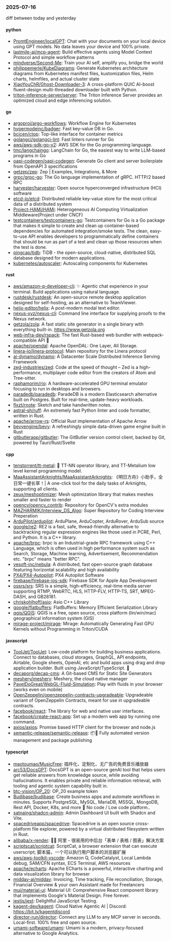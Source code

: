 ### 2025-07-16
diff between today and yesterday

#### python
* [PromtEngineer/localGPT](https://github.com/PromtEngineer/localGPT): Chat with your documents on your local device using GPT models. No data leaves your device and 100% private.
* [lastmile-ai/mcp-agent](https://github.com/lastmile-ai/mcp-agent): Build effective agents using Model Context Protocol and simple workflow patterns
* [mindverse/Second-Me](https://github.com/mindverse/Second-Me): Train your AI self, amplify you, bridge the world
* [philippemerle/KubeDiagrams](https://github.com/philippemerle/KubeDiagrams): Generate Kubernetes architecture diagrams from Kubernetes manifest files, kustomization files, Helm charts, helmfiles, and actual cluster state
* [XiaoYouChR/Ghost-Downloader-3](https://github.com/XiaoYouChR/Ghost-Downloader-3): A cross-platform QUIC AI-boost fluent-design multi-threaded downloader built with Python.
* [triton-inference-server/server](https://github.com/triton-inference-server/server): The Triton Inference Server provides an optimized cloud and edge inferencing solution.

#### go
* [argoproj/argo-workflows](https://github.com/argoproj/argo-workflows): Workflow Engine for Kubernetes
* [hypermodeinc/badger](https://github.com/hypermodeinc/badger): Fast key-value DB in Go.
* [bcicen/ctop](https://github.com/bcicen/ctop): Top-like interface for container metrics
* [golangci/golangci-lint](https://github.com/golangci/golangci-lint): Fast linters runner for Go
* [aws/aws-sdk-go-v2](https://github.com/aws/aws-sdk-go-v2): AWS SDK for the Go programming language.
* [tmc/langchaingo](https://github.com/tmc/langchaingo): LangChain for Go, the easiest way to write LLM-based programs in Go
* [oapi-codegen/oapi-codegen](https://github.com/oapi-codegen/oapi-codegen): Generate Go client and server boilerplate from OpenAPI 3 specifications
* [getzep/zep](https://github.com/getzep/zep): Zep | Examples, Integrations, & More
* [grpc/grpc-go](https://github.com/grpc/grpc-go): The Go language implementation of gRPC. HTTP/2 based RPC
* [harvester/harvester](https://github.com/harvester/harvester): Open source hyperconverged infrastructure (HCI) software
* [etcd-io/etcd](https://github.com/etcd-io/etcd): Distributed reliable key-value store for the most critical data of a distributed system
* [Project-HAMi/HAMi](https://github.com/Project-HAMi/HAMi): Heterogeneous AI Computing Virtualization Middleware(Project under CNCF)
* [testcontainers/testcontainers-go](https://github.com/testcontainers/testcontainers-go): Testcontainers for Go is a Go package that makes it simple to create and clean up container-based dependencies for automated integration/smoke tests. The clean, easy-to-use API enables developers to programmatically define containers that should be run as part of a test and clean up those resources when the test is done.
* [pingcap/tidb](https://github.com/pingcap/tidb): TiDB - the open-source, cloud-native, distributed SQL database designed for modern applications.
* [kubernetes/autoscaler](https://github.com/kubernetes/autoscaler): Autoscaling components for Kubernetes

#### rust
* [aws/amazon-q-developer-cli](https://github.com/aws/amazon-q-developer-cli): ✨ Agentic chat experience in your terminal. Build applications using natural language.
* [rustdesk/rustdesk](https://github.com/rustdesk/rustdesk): An open-source remote desktop application designed for self-hosting, as an alternative to TeamViewer.
* [helix-editor/helix](https://github.com/helix-editor/helix): A post-modern modal text editor.
* [nexus-xyz/nexus-cli](https://github.com/nexus-xyz/nexus-cli): Command line interface for supplying proofs to the Nexus network.
* [getzola/zola](https://github.com/getzola/zola): A fast static site generator in a single binary with everything built-in. https://www.getzola.org
* [web-infra-dev/rspack](https://github.com/web-infra-dev/rspack): The fast Rust-based web bundler with webpack-compatible API 🦀️
* [apache/opendal](https://github.com/apache/opendal): Apache OpenDAL: One Layer, All Storage.
* [linera-io/linera-protocol](https://github.com/linera-io/linera-protocol): Main repository for the Linera protocol
* [ai-dynamo/dynamo](https://github.com/ai-dynamo/dynamo): A Datacenter Scale Distributed Inference Serving Framework
* [zed-industries/zed](https://github.com/zed-industries/zed): Code at the speed of thought – Zed is a high-performance, multiplayer code editor from the creators of Atom and Tree-sitter.
* [raphamorim/rio](https://github.com/raphamorim/rio): A hardware-accelerated GPU terminal emulator focusing to run in desktops and browsers.
* [paradedb/paradedb](https://github.com/paradedb/paradedb): ParadeDB is a modern Elasticsearch alternative built on Postgres. Built for real-time, update-heavy workloads.
* [flxzt/rnote](https://github.com/flxzt/rnote): Sketch and take handwritten notes.
* [astral-sh/ruff](https://github.com/astral-sh/ruff): An extremely fast Python linter and code formatter, written in Rust.
* [apache/arrow-rs](https://github.com/apache/arrow-rs): Official Rust implementation of Apache Arrow
* [bevyengine/bevy](https://github.com/bevyengine/bevy): A refreshingly simple data-driven game engine built in Rust
* [gitbutlerapp/gitbutler](https://github.com/gitbutlerapp/gitbutler): The GitButler version control client, backed by Git, powered by Tauri/Rust/Svelte

#### cpp
* [tenstorrent/tt-metal](https://github.com/tenstorrent/tt-metal): 🤘 TT-NN operator library, and TT-Metalium low level kernel programming model.
* [MaaAssistantArknights/MaaAssistantArknights](https://github.com/MaaAssistantArknights/MaaAssistantArknights): 《明日方舟》小助手，全日常一键长草！| A one-click tool for the daily tasks of Arknights, supporting all clients.
* [zeux/meshoptimizer](https://github.com/zeux/meshoptimizer): Mesh optimization library that makes meshes smaller and faster to render
* [opencv/opencv_contrib](https://github.com/opencv/opencv_contrib): Repository for OpenCV's extra modules
* [MAZHARMIK/Interview_DS_Algo](https://github.com/MAZHARMIK/Interview_DS_Algo): Super Repository for Coding Interview Preperation
* [ArduPilot/ardupilot](https://github.com/ArduPilot/ardupilot): ArduPlane, ArduCopter, ArduRover, ArduSub source
* [google/re2](https://github.com/google/re2): RE2 is a fast, safe, thread-friendly alternative to backtracking regular expression engines like those used in PCRE, Perl, and Python. It is a C++ library.
* [apache/brpc](https://github.com/apache/brpc): brpc is an Industrial-grade RPC framework using C++ Language, which is often used in high performance system such as Search, Storage, Machine learning, Advertisement, Recommendation etc. "brpc" means "better RPC".
* [vesoft-inc/nebula](https://github.com/vesoft-inc/nebula): A distributed, fast open-source graph database featuring horizontal scalability and high availability
* [PX4/PX4-Autopilot](https://github.com/PX4/PX4-Autopilot): PX4 Autopilot Software
* [firebase/firebase-ios-sdk](https://github.com/firebase/firebase-ios-sdk): Firebase SDK for Apple App Development
* [ossrs/srs](https://github.com/ossrs/srs): SRS is a simple, high-efficiency, real-time media server supporting RTMP, WebRTC, HLS, HTTP-FLV, HTTP-TS, SRT, MPEG-DASH, and GB28181.
* [chriskohlhoff/asio](https://github.com/chriskohlhoff/asio): Asio C++ Library
* [google/flatbuffers](https://github.com/google/flatbuffers): FlatBuffers: Memory Efficient Serialization Library
* [qgis/QGIS](https://github.com/qgis/QGIS): QGIS is a free, open source, cross platform (lin/win/mac) geographical information system (GIS)
* [mirage-project/mirage](https://github.com/mirage-project/mirage): Mirage: Automatically Generating Fast GPU Kernels without Programming in Triton/CUDA

#### javascript
* [ToolJet/ToolJet](https://github.com/ToolJet/ToolJet): Low-code platform for building business applications. Connect to databases, cloud storages, GraphQL, API endpoints, Airtable, Google sheets, OpenAI, etc and build apps using drag and drop application builder. Built using JavaScript/TypeScript. 🚀
* [decaporg/decap-cms](https://github.com/decaporg/decap-cms): A Git-based CMS for Static Site Generators
* [meshery/meshery](https://github.com/meshery/meshery): Meshery, the cloud native manager
* [PavelDoGreat/WebGL-Fluid-Simulation](https://github.com/PavelDoGreat/WebGL-Fluid-Simulation): Play with fluids in your browser (works even on mobile)
* [OpenZeppelin/openzeppelin-contracts-upgradeable](https://github.com/OpenZeppelin/openzeppelin-contracts-upgradeable): Upgradeable variant of OpenZeppelin Contracts, meant for use in upgradeable contracts.
* [facebook/react](https://github.com/facebook/react): The library for web and native user interfaces.
* [facebook/create-react-app](https://github.com/facebook/create-react-app): Set up a modern web app by running one command.
* [axios/axios](https://github.com/axios/axios): Promise based HTTP client for the browser and node.js
* [semantic-release/semantic-release](https://github.com/semantic-release/semantic-release): 📦🚀 Fully automated version management and package publishing

#### typescript
* [maotoumao/MusicFree](https://github.com/maotoumao/MusicFree): 插件化、定制化、无广告的免费音乐播放器
* [arc53/DocsGPT](https://github.com/arc53/DocsGPT): DocsGPT is an open-source genAI tool that helps users get reliable answers from knowledge source, while avoiding hallucinations. It enables private and reliable information retrieval, with tooling and agentic system capability built in.
* [btc-vision/OP_20](https://github.com/btc-vision/OP_20): OP_20 example token
* [Budibase/budibase](https://github.com/Budibase/budibase): Create business apps and automate workflows in minutes. Supports PostgreSQL, MySQL, MariaDB, MSSQL, MongoDB, Rest API, Docker, K8s, and more 🚀 No code / Low code platform..
* [satnaing/shadcn-admin](https://github.com/satnaing/shadcn-admin): Admin Dashboard UI built with Shadcn and Vite.
* [spacedriveapp/spacedrive](https://github.com/spacedriveapp/spacedrive): Spacedrive is an open source cross-platform file explorer, powered by a virtual distributed filesystem written in Rust.
* [alibaba/x-render](https://github.com/alibaba/x-render): 🚴‍♀️ 阿里 - 很易用的中后台「表单 / 表格 / 图表」解决方案
* [scriptscat/scriptcat](https://github.com/scriptscat/scriptcat): ScriptCat, a browser extension that can execute userscript; 脚本猫，一个可以执行用户脚本的浏览器扩展
* [aws/aws-toolkit-vscode](https://github.com/aws/aws-toolkit-vscode): Amazon Q, CodeCatalyst, Local Lambda debug, SAM/CFN syntax, ECS Terminal, AWS resources
* [apache/echarts](https://github.com/apache/echarts): Apache ECharts is a powerful, interactive charting and data visualization library for browser
* [midday-ai/midday](https://github.com/midday-ai/midday): Invoicing, Time tracking, File reconciliation, Storage, Financial Overview & your own Assistant made for Freelancers
* [mui/material-ui](https://github.com/mui/material-ui): Material UI: Comprehensive React component library that implements Google's Material Design. Free forever.
* [jestjs/jest](https://github.com/jestjs/jest): Delightful JavaScript Testing.
* [kagent-dev/kagent](https://github.com/kagent-dev/kagent): Cloud Native Agentic AI | Discord: https://bit.ly/kagentdiscord
* [director-run/director](https://github.com/director-run/director): Connect any LLM to any MCP server in seconds. Local-first. 100% free and open source.
* [umami-software/umami](https://github.com/umami-software/umami): Umami is a modern, privacy-focused alternative to Google Analytics.
